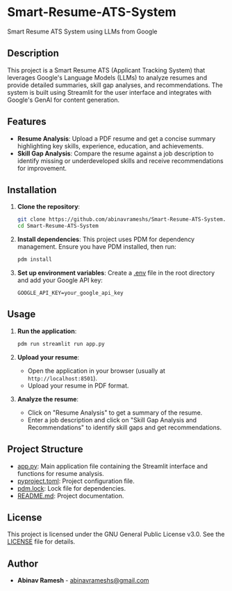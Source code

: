 # Smart-Resume-ATS-System

Smart Resume ATS System using LLMs from Google

## Description

This project is a Smart Resume ATS (Applicant Tracking System) that leverages Google's Language Models (LLMs) to analyze resumes and provide detailed summaries, skill gap analyses, and recommendations. The system is built using Streamlit for the user interface and integrates with Google's GenAI for content generation.

## Features

- **Resume Analysis**: Upload a PDF resume and get a concise summary highlighting key skills, experience, education, and achievements.
- **Skill Gap Analysis**: Compare the resume against a job description to identify missing or underdeveloped skills and receive recommendations for improvement.

## Installation

1. **Clone the repository**:
    ```sh
    git clone https://github.com/abinavrameshs/Smart-Resume-ATS-System.git
    cd Smart-Resume-ATS-System
    ```

2. **Install dependencies**:
    This project uses PDM for dependency management. Ensure you have PDM installed, then run:
    ```sh
    pdm install
    ```

3. **Set up environment variables**:
    Create a [.env](http://_vscodecontentref_/1) file in the root directory and add your Google API key:
    ```env
    GOOGLE_API_KEY=your_google_api_key
    ```

## Usage

1. **Run the application**:
    ```sh
    pdm run streamlit run app.py
    ```

2. **Upload your resume**:
    - Open the application in your browser (usually at `http://localhost:8501`).
    - Upload your resume in PDF format.

3. **Analyze the resume**:
    - Click on "Resume Analysis" to get a summary of the resume.
    - Enter a job description and click on "Skill Gap Analysis and Recommendations" to identify skill gaps and get recommendations.

## Project Structure

- [app.py](app.py): Main application file containing the Streamlit interface and functions for resume analysis.
- [pyproject.toml](pyproject.toml): Project configuration file.
- [pdm.lock](pdm.lock): Lock file for dependencies.
- [README.md](README.md): Project documentation.

## License

This project is licensed under the GNU General Public License v3.0. See the [LICENSE](LICENSE) file for details.

## Author

- **Abinav Ramesh** - [abinavrameshs@gmail.com](mailto:abinavrameshs@gmail.com)